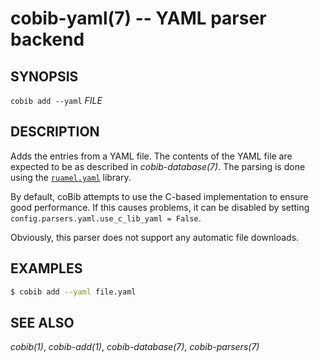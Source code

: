 cobib-yaml(7) -- YAML parser backend
====================================

## SYNOPSIS

`cobib add --yaml` _FILE_

## DESCRIPTION

Adds the entries from a YAML file.
The contents of the YAML file are expected to be as described in _cobib-database(7)_.
The parsing is done using the [`ruamel.yaml`](https://pypi.org/project/ruamel.yaml/) library.

By default, coBib attempts to use the C-based implementation to ensure good performance.
If this causes problems, it can be disabled by setting `config.parsers.yaml.use_c_lib_yaml = False`.

Obviously, this parser does not support any automatic file downloads.

## EXAMPLES

```bash
$ cobib add --yaml file.yaml
```

## SEE ALSO

_cobib(1)_, _cobib-add(1)_, _cobib-database(7)_, _cobib-parsers(7)_

[//]: # ( vim: set ft=markdown tw=0: )
